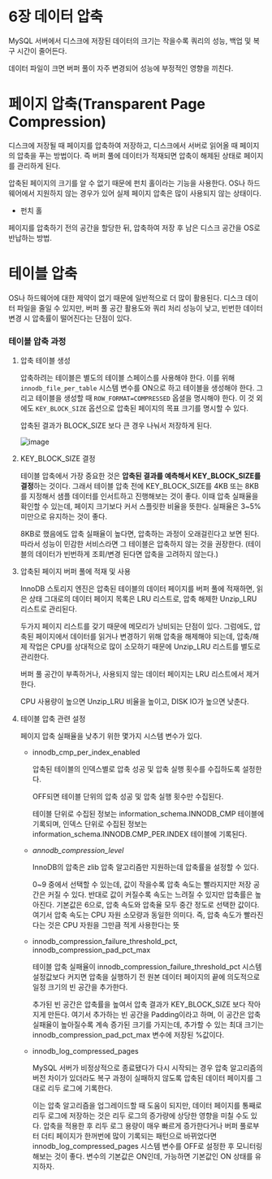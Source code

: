 # 6장 데이터 압축

MySQL 서버에서 디스크에 저장된 데이터의 크기는 작을수록 쿼리의 성능, 백업 및 복구 시간이 줄어든다.

데이터 파일이 크면 버퍼 풀이 자주 변경되어 성능에 부정적인 영향을 끼친다.

# 페이지 압축(Transparent Page Compression)

디스크에 저장될 때 페이지를 압축하여 저장하고, 디스크에서 서버로 읽어올 때 페이지의 압축을 푸는 방법이다. 즉 버퍼 풀에 데이터가 적재되면 압축이 해제된 상태로 페이지를 관리하게 된다.

압축된 페이지의 크기를 알 수 없기 때문에 펀치 홀이라는 기능을 사용한다. OS나 하드웨어에서 지원하지 않는 경우가 있어 실제 페이지 압축은 많이 사용되지 않는 상태이다.

* 펀치 홀

페이지를 압축하기 전의 공간을 할당한 뒤, 압축하여 저장  후 남은 디스크 공간을 OS로 반납하는 방법.

# 테이블 압축

OS나 하드웨어에 대한 제약이 없기 때문에 일반적으로 더 많이 활용된다. 디스크 데이터 파일을 줄일 수 있지만, 버퍼 풀 공간 활용도와 쿼리 처리 성능이 낮고, 빈번한 데이터 변경 시 압축률이 떨어진다는 단점이 있다.

### 테이블 압축 과정

1. 압축 테이블 생성
    
    압축하려는 테이블은 별도의 테이블 스페이스를 사용해야 한다. 이를 위해 `innodb_file_per_table` 시스템 변수를 ON으로 하고 테이블을 생성해야 한다. 그리고 테이블을 생성할 때 `ROW_FORMAT=COMPRESSED` 옵셜을 명시해야 한다. 이 것 외에도 `KEY_BLOCK_SIZE` 옵션으로 압축된 페이지의 목표 크기를 명시할 수 있다.
    
    압축된 결과가 BLOCK_SIZE 보다 큰 경우 나눠서 저장하게 된다.
    
    ![image](https://github.com/Deep-Dive-Study/real-my-sql/assets/85796588/a994cb42-a520-409b-b00b-83586a35efff)

    
2. KEY_BLOCK_SIZE 결정
    
    테이블 압축에서 가장 중요한 것은 **압축된 결과를 예측해서  KEY_BLOCK_SIZE를 결정**하는 것이다. 그래서 테이블 압축 전에 KEY_BLOCK_SIZE를 4KB 또는 8KB를 지정해서 샘플 데이터를 인서트하고 진행해보는 것이 좋다. 이때 압축 실패율을 확인할 수 있는데, 페이지 크기보다 커서 스플릿한 비율을 뜻한다. 실패율은 3~5% 미만으로 유지하는 것이 좋다.
    
    8KB로 했음에도 압축 실패율이 높다면, 압축하는 과정이 오래걸린다고 보면 된다. 따라서 성능이 민감한 서비스라면 그 테이블은 압축하지 않는 것을 권장한다. (테이블의 데이터가 빈번하게 조회/변경 된다면 압축을 고려하지 않는다.)
    
3. 압축된 페이지 버퍼 풀에 적재 및 사용
    
    InnoDB 스토리지 엔진은 압축된 테이블의 데이터 페이지를 버퍼 풀에 적재하면, 읽은 상태 그대로의 데이터 페이지 목록은 LRU 리스트로, 압축 해제한 Unzip_LRU 리스트로 관리된다.
    
    두가지 페이지 리스트를 갖기 때문에 메모리가 낭비되는 단점이 있다. 그럼에도, 압축된 페이지에서 데이터를 읽거나 변경하기 위해 압축을 해제해야 되는데, 압축/해제 작업은 CPU를 상대적으로 많이 소모하기 때문에 Unzip_LRU 리스트를 별도로 관리한다.
    
    버퍼 풀 공간이 부족하거나, 사용되지 않는 데이터 페이지는 LRU 리스트에서 제거한다.
    
    CPU 사용량이 높으면 Unzip_LRU 비율을 높이고, DISK IO가 높으면 낮춘다.
    
4. 테이블 압축 관련 설정
    
    페이지 압축 실패율을 낮추기 위한 몇가지 시스템 변수가 있다.
    
    - innodb_cmp_per_index_enabled
        
        압축된 테이블의 인덱스별로 압축 성공 및 압축 실행 횟수를 수집하도록 설정한다. 
        
        OFF되면 테이블 단위의 압축 성공 및 압축 실행 횟수만 수집된다.
        
        테이블 단위로 수집된 정보는 information_schema.INNODB_CMP 테이블에 기록되며, 인덱스 단위로 수집된 정보는 information_schema.INNODB.CMP_PER.INDEX 테이블에 기록된다.
        
    - *annodb_compression_level*
        
        InnoDB의  압축은 zlib 압축 알고리즘만 지원하는데 압축률을 설정할 수 있다.
        
        0~9 중에서 선택할 수 있는데, 값이 작을수록 압축 속도는 빨라지지만 저장 공간은 커질 수 있다. 반대로 값이 커질수록 속도는 느려질 수 있지만 압축률은 높아진다. 기본값은 6으로, 압축 속도와 압축율 모두 중간 정도로 선택한 값이다. 여기서 압축 속도는 CPU 자원 소모량과 동일한 의미다. 즉, 압축 속도가 빨라진다는 것은 CPU 자원을 그만큼 적게 사용한다는 뜻
        
    - innodb_compression_failure_threshold_pct, innodb_compression_pad_pct_max
        
        테이블 압축 실패율이 innodb_compression_failure_threshold_pct 시스템 설정값보다 커지면 압축을 실행하기 전 원본 데이터 페이지의 끝에 의도적으로 일정 크기의 빈 공간을 추가한다.
        
        추가된 빈 공간은 압축률을 높여서 압축 결과가 KEY_BLOCK_SIZE 보다 작아지게 만든다. 여기서 추가하는 빈 공간을 Padding이라고 하며, 이 공간은 압축 실패율이 높아질수록 계속 증가된 크기를 가지는데, 추가할 수 있는 최대 크기는 innodb_compression_pad_pct_max 변수에 저장된 %값이다.
        
    - innodb_log_compressed_pages
        
        MySQL 서버가 비정상적으로 종료됐다가 다시 시작되는 경우 압축 알고리즘의 버전 차이가 있더라도 복구 과정이 실패하지 않도록 압축된 데이터 페이지를 그대로 리두 로그에 기록한다.
        
        이는 압축 알고리즘을 업그레이드할 때 도움이 되지만, 데이터 페이지를 통째로 리두 로그에 저장하는 것은 리두 로그의 증가량에 상당한 영향을 미칠 수도 있다. 압축을 적용한 후 리두 로그 용량이 매우 빠르게 증가한다거나 버퍼 풀로부터 더티 페이지가 한꺼번에 많이 기록되는 패턴으로 바뀌었다면 innodb_log_compressed_pages 시스템 변수를 OFF로 설정한 후 모니터링 해보는 것이 좋다. 변수의 기본값은 ON인데, 가능하면 기본값인 ON 상태를 유지하자.
